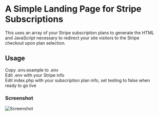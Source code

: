 # A Simple Landing Page for Stripe Subscriptions  
This uses an array of your Stripe subscription plans to generate the HTML and JavaScript necessary to redirect your site visitors to the Stripe checkout upon plan selection.  
  
## Usage  
Copy .env.example to .env  
Edit .env with your Stripe info  
Edit index.php with your subscription plan info, set testing to false when ready to go live  
  
### Screenshot  
![Screenshot](http://it-all.com/stripe-subscriptions/scrnsht.png)  